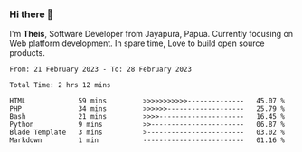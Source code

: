 ### Hi there 👋

I'm <b>Theis</b>, Software Developer from Jayapura, Papua. Currently focusing on Web platform development. In spare time, Love to build open source products.



 
 <!--START_SECTION:waka-->

```text
From: 21 February 2023 - To: 28 February 2023

Total Time: 2 hrs 12 mins

HTML             59 mins         >>>>>>>>>>>--------------   45.07 %
PHP              34 mins         >>>>>>-------------------   25.79 %
Bash             21 mins         >>>>---------------------   16.45 %
Python           9 mins          >>-----------------------   06.87 %
Blade Template   3 mins          >------------------------   03.02 %
Markdown         1 min           -------------------------   01.16 %
```

<!--END_SECTION:waka-->
